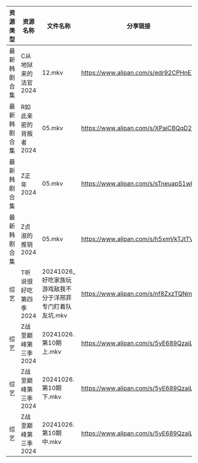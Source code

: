 | 资源类型   | 资源名称          | 文件名称                                | 分享链接                                 | 更新时间                |
| ------ | ------------- | ----------------------------------- | ------------------------------------ | ------------------- |
| 最新韩剧合集 | C从地狱来的法官2024  | 12.mkv                              | https://www.alipan.com/s/edr92CPHnET | 2024-10-27 00:05:11 |
| 最新韩剧合集 | R如此亲密的背叛者2024 | 05.mkv                              | https://www.alipan.com/s/XPaiCBQqD2E | 2024-10-27 00:06:03 |
| 最新韩剧合集 | Z正年2024       | 05.mkv                              | https://www.alipan.com/s/sTneuapS1wk | 2024-10-27 00:06:34 |
| 最新韩剧合集 | Z贞淑的推销2024    | 05.mkv                              | https://www.alipan.com/s/h5xmVkTJtTV | 2024-10-27 00:06:36 |
| 综艺     | T听说很好吃第四季2024 | 20241026_好吃家族玩游戏敌我不分于洋邢菲专门盯着队友坑.mkv | https://www.alipan.com/s/nf8ZxzTQNmB | 2024-10-27 08:07:33 |
| 综艺     | Z战至巅峰第三季2024  | 20241026.第10期上.mkv                  | https://www.alipan.com/s/5yE689QzaiL | 2024-10-27 08:08:14 |
| 综艺     | Z战至巅峰第三季2024  | 20241026.第10期下.mkv                  | https://www.alipan.com/s/5yE689QzaiL | 2024-10-27 08:08:14 |
| 综艺     | Z战至巅峰第三季2024  | 20241026.第10期中.mkv                  | https://www.alipan.com/s/5yE689QzaiL | 2024-10-27 08:08:14 |
